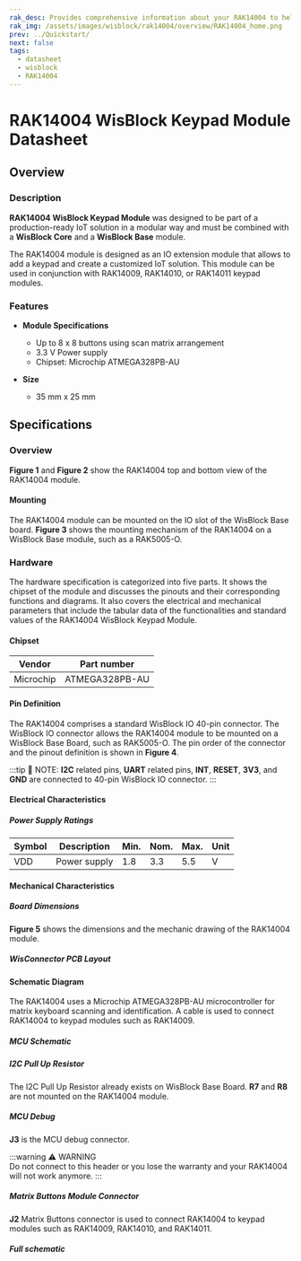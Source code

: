 ```yaml
---
rak_desc: Provides comprehensive information about your RAK14004 to help you use it. This information includes technical specifications, characteristics, and requirements, and it also discusses the device components.
rak_img: /assets/images/wisblock/rak14004/overview/RAK14004_home.png
prev: ../Quickstart/
next: false
tags:
  - datasheet
  - wisblock
  - RAK14004
---
```


# RAK14004 WisBlock Keypad Module Datasheet

## Overview

### Description

**RAK14004 WisBlock Keypad Module** was designed to be part of a production-ready IoT solution in a modular way and must be combined with a **WisBlock Core** and a **WisBlock Base** module. 

The RAK14004 module is designed as an IO extension module that allows to add a keypad and create a customized IoT solution. This module can be used in conjunction with RAK14009, RAK14010, or RAK14011 keypad modules.

### Features

* **Module Specifications** 

  * Up to 8 x 8 buttons using scan matrix arrangement
  * 3.3&nbsp;V Power supply  
  * Chipset: Microchip ATMEGA328PB-AU

* **Size**    
    * 35&nbsp;mm x 25&nbsp;mm  

## Specifications

### Overview

**Figure 1** and **Figure 2** show the RAK14004 top and bottom view of the RAK14004 module.

<rk-img
  src="/assets/images/wisblock/rak14004/datasheet/RAK14004_Top-View.svg"
  width="30%"
  caption="RAK14004 top view"
/>

<rk-img
  src="/assets/images/wisblock/rak14004/datasheet/RAK14004_Bottom-View.svg"
  width="30%"
  caption="RAK14004 bottom view"
/>

#### Mounting

The RAK14004 module can be mounted on the IO slot of the WisBlock Base board. **Figure 3** shows the mounting mechanism of the RAK14004 on a WisBlock Base module, such as a RAK5005-O.

<rk-img
  src="/assets/images/wisblock/rak14004/datasheet/image-20210225140319101.png"
  width="60%"
  caption="RAK14004 mounting mechanism on a WisBlock Base module"
/>
### Hardware

The hardware specification is categorized into five parts. It shows the chipset of the module and discusses the pinouts and their corresponding functions and diagrams. It also covers the electrical and mechanical parameters that include the tabular data of the functionalities and standard values of the RAK14004 WisBlock Keypad Module.

#### Chipset

| Vendor    | Part number    |
| --------- | -------------- |
| Microchip | ATMEGA328PB-AU |


#### Pin Definition

The RAK14004 comprises a standard WisBlock IO 40-pin connector. The WisBlock IO connector allows the RAK14004 module to be mounted on a WisBlock Base Board, such as RAK5005-O. The pin order of the connector and the pinout definition is shown in **Figure 4**. 


:::tip 📝 NOTE:
 **I2C** related pins, **UART** related pins, **INT**, **RESET**, **3V3**, and **GND** are connected to 40-pin WisBlock IO connector.
:::

<rk-img
  src="/assets/images/wisblock/rak14004/datasheet/RAK14004_Pinouts.svg"
  width="60%"
  caption="RAK14004 Pin Definition"
/>





#### Electrical Characteristics


##### Power Supply Ratings

| Symbol | Description  | Min. | Nom. | Max. | Unit |
| ------ | ------------ | ---- | ---- | ---- | ---- |
| VDD    | Power supply | 1.8  | 3.3  | 5.5  | V    |



#### Mechanical Characteristics

##### Board Dimensions

**Figure 5** shows the dimensions and the mechanic drawing of the RAK14004 module.

<rk-img
  src="/assets/images/wisblock/rak14004/datasheet/image-20210717131126045.png"
  width="75%"
  caption="RAK14004 Mechanical Dimensions"
/>

##### WisConnector PCB Layout

<rk-img
  src="/assets/images/wisblock/rak14004/datasheet/datasheet_assets_image-20201228093039748.png"
  width="100%"
  caption="WisConnector PCB footprint and recommendations"
/>

#### Schematic Diagram

The RAK14004 uses a Microchip ATMEGA328PB-AU microcontroller for matrix keyboard scanning and identification. A cable is used to connect RAK14004 to keypad modules such as RAK14009.

##### MCU Schematic


<rk-img
  src="/assets/images/wisblock/rak14004/datasheet/u1-mcu.png"
  width="60%"
  caption="MCU schematic"
/>

##### I2C Pull Up Resistor

The I2C Pull Up Resistor already exists on WisBlock Base Board. **R7** and **R8** are not mounted on the RAK14004 module.

<rk-img
  src="/assets/images/wisblock/rak14004/datasheet/i2c-pup.png"
  width="40%"
  caption="I2C Pull Up Resistor"
/>


##### MCU Debug

**J3** is the MCU debug connector.

<rk-img
  src="/assets/images/wisblock/rak14004/datasheet/j3-debug.png"
  width="30%"
  caption="MCU Debug connector"
/>

:::warning ⚠️ WARNING    
Do not connect to this header or you lose the warranty and your RAK14004 will not work anymore.
:::


##### Matrix Buttons Module Connector

**J2** Matrix Buttons connector is used to connect RAK14004 to keypad modules such as RAK14009, RAK14010, and RAK14011.

<rk-img
  src="/assets/images/wisblock/rak14004/datasheet/image-20210728143632190.png"
  width="40%"
  caption="Matrix Buttons Connector"
/>

##### Full schematic

<rk-img
  src="/assets/images/wisblock/rak14004/datasheet/rak14004-sch1.png"
  width="100%"
  caption="RAK14004 Schematic Diagram Part 1"
/>


<rk-img
  src="/assets/images/wisblock/rak14004/datasheet/rak14004-sch2.png"
  width="100%"
  caption="RAK14004 Schematic Diagram Part 2"
/>


